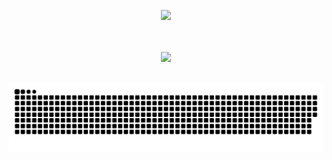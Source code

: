 <p align="center">
  <img src = "https://i.giphy.com/media/v1.Y2lkPTc5MGI3NjExenM0bWRoMHl3cjdyMDRiYm90MXg4MzA0azRvdjU5bjIzMG1sZ3l0ZiZlcD12MV9pbnRlcm5hbF9naWZfYnlfaWQmY3Q9Zw/HscDLzkO8EOTmgkhQP/giphy.gif" width = 100px> <br>
<br>
<br>

<p align="center"> <a href="https://github.com/ryo-ma/github-profile-trophy"><img src="https://github-profile-trophy.vercel.app/?username=SHUBHAMRAJPUT9665" /></a> </p>

<div align="center">
<br clear="both">

<img src="https://raw.githubusercontent.com/ankurg132/ankurg132/output/snake.svg" alt="Snake animation" />
</div>
